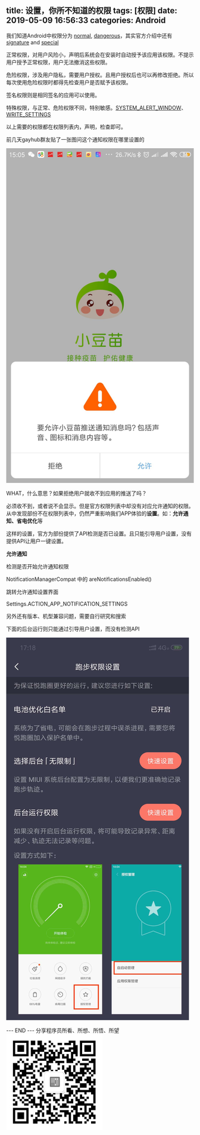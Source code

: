 title: 设置，你所不知道的权限
tags: [权限]
date: 2019-05-09 16:56:33
categories: Android
---
我们知道Android中权限分为 [normal](https://developer.android.google.cn/guide/topics/permissions/overview#normal_permissions), [dangerous](https://developer.android.google.cn/guide/topics/permissions/overview#dangerous_permissions)，其实官方介绍中还有[signature](https://developer.android.google.cn/guide/topics/permissions/overview#signature_permissions) and [special](https://developer.android.google.cn/guide/topics/permissions/overview#special_permissions)   

正常权限，对用户风险小，声明后系统会在安装时自动授予该应用该权限。不提示用户授予正常权限，用户无法撤消这些权限。

危险权限，涉及用户隐私，需要用户授权。且用户授权后也可以再修改拒绝。所以每次使用危险权限时都得先检查用户是否赋予该权限。

签名权限则是相同签名的应用可以使用。

特殊权限，与正常、危险权限不同，特别敏感。[SYSTEM_ALERT_WINDOW](https://developer.android.google.cn/reference/android/Manifest.permission.html#SYSTEM_ALERT_WINDOW)、[WRITE_SETTINGS](https://developer.android.google.cn/reference/android/Manifest.permission.html#WRITE_SETTINGS)

<!--more-->

以上需要的权限都在权限列表内，声明，检查即可。

前几天gayhub群友贴了一张图问这个通知权限在哪里设置的

![image](/css/images/notification_enable.jpg)

WHAT，什么意思？如果拒绝用户就收不到应用的推送了吗？

必须收不到，或者说不会显示。但是官方权限列表中却没有对应允许通知的权限。从中发现部份不在权限列表中，仍然严重影响我们APP体验的**设置**。如：**允许通知、省电优化**等

这样的设置，官方为部份提供了API检测是否已设置。且只能引导用户设置，没有提供API让用户一键设置。

**允许通知**

检测是否开始允许通知权限

NotificationManagerCompat 中的 areNotificationsEnabled()

跳转允许通知设置界面

Settings.ACTION_APP_NOTIFICATION_SETTINGS

另外还有版本、机型兼容问题，需要自行研究和搜索

下面的后台运行则只能通过引导用户设置，而没有检测API

![image](/css/images/back_op.jpg)



---  END  ---
分享程序员所看、所想、所悟、所望  
![程序猜想](/css/images/qrcode4assert1024.jpg)